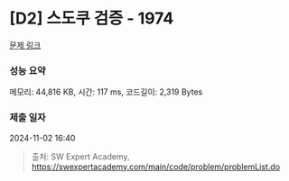 # [D2] 스도쿠 검증 - 1974 

[문제 링크](https://swexpertacademy.com/main/code/problem/problemDetail.do?contestProbId=AV5Psz16AYEDFAUq) 

### 성능 요약

메모리: 44,816 KB, 시간: 117 ms, 코드길이: 2,319 Bytes

### 제출 일자

2024-11-02 16:40



> 출처: SW Expert Academy, https://swexpertacademy.com/main/code/problem/problemList.do